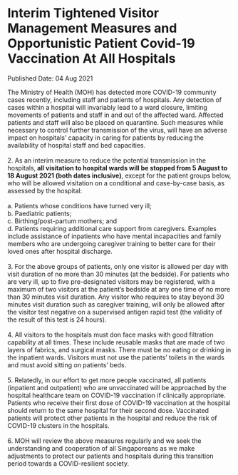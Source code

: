<html>
    <meta http-equiv="Content-Type" content="text/html; charset=utf-8"/>
    <meta charset="utf-8"/>
    <title>Interim Tightened Visitor Management Measures and Opportunistic Patient Covid-19 Vaccination At All Hospitals</title>
    <body><h1>Interim Tightened Visitor Management Measures and Opportunistic Patient Covid-19 Vaccination At All Hospitals</h1>
    <p>Published Date: 04 Aug 2021</p> The Ministry of Health (MOH) has detected more COVID-19 community cases recently, including staff and patients of hospitals. Any detection of cases within a hospital will invariably lead to a ward closure, limiting movements of patients and staff in and out of the affected ward. Affected patients and staff will also be placed on quarantine. Such measures while necessary to control further transmission of the virus, will have an adverse impact on hospitals’ capacity in caring for patients by reducing the availability of hospital staff and bed capacities.<br><br>2. As an interim measure to reduce the potential transmission in the hospitals,<strong> all visitation to hospital wards will be stopped from 5 August to 18 August 2021 (both dates inclusive)</strong>, except for the patient groups below, who will be allowed visitation on a conditional and case-by-case basis, as assessed by the hospital:<br><br>a. Patients whose conditions have turned very ill;<br>b. Paediatric patients;<br>c. Birthing/post-partum mothers; and<br>d. Patients requiring additional care support from caregivers. Examples include assistance of inpatients who have mental incapacities and family members who are undergoing caregiver training to better care for their loved ones after hospital discharge.<br><br>3. For the above groups of patients, only one visitor is allowed per day with visit duration of no more than 30 minutes (at the bedside). For patients who are very ill, up to five pre-designated visitors may be registered, with a maximum of two visitors at the patient’s bedside at any one time of no more than 30 minutes visit duration. Any visitor who requires to stay beyond 30 minutes visit duration such as caregiver training, will only be allowed after the visitor test negative on a supervised antigen rapid test (the validity of the result of this test is 24 hours).<br><br>4. All visitors to the hospitals must don face masks with good filtration capability at all times. These include reusable masks that are made of two layers of fabrics, and surgical masks. There must be no eating or drinking in the inpatient wards. Visitors must not use the patients’ toilets in the wards and must avoid sitting on patients’ beds.<br><br>5. Relatedly, in our effort to get more people vaccinated, all patients (inpatient and outpatient) who are unvaccinated will be approached by the hospital healthcare team on COVID-19 vaccination if clinically appropriate. Patients who receive their first dose of COVID-19 vaccination at the hospital should return to the same hospital for their second dose. Vaccinated patients will protect other patients in the hospital and reduce the risk of COVID-19 clusters in the hospitals.<br><br>6. MOH will review the above measures regularly and we seek the understanding and cooperation of all Singaporeans as we make adjustments to protect our patients and hospitals during this transition period towards a COVID-resilient society.</body>
</html>